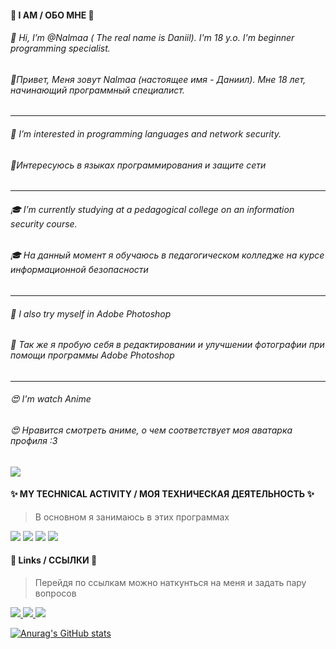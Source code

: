 #### 🌵 I AM / ОБО МНЕ 🌵
    
###### 👋 Hi, I’m @Nalmaa ( The real name is Daniil). I'm 18 y.o. I'm beginner programming specialist.
###### 👋Привет, Меня зовут Nalmaa (настоящее имя - Даниил). Мне 18 лет, начинающий программный специалист.
---
###### 👀 I’m interested in programming languages and network security.
###### 👀Интересуюсь в языках программирования и защите сети
---
###### 🎓 I’m currently studying at a pedagogical college on an information security course.
###### 🎓 На данный момент я обучаюсь в педагогическом колледже на курсе информационной безопасности
---
###### 🌱 I also try myself in Adobe Photoshop
###### 🌱 Так же я пробую себя в редактировании и улучшении фотографии при помощи программы Adobe Photoshop 
---
###### 😍 I'm watch Anime
###### 😍 Нравится смотреть аниме, о чем соответствует моя аватарка профиля :3





![](https://komarev.com/ghpvc/?username=nalmaa&color=blue&style=flat-square)
    




#### ✨ MY TECHNICAL ACTIVITY / МОЯ ТЕХНИЧЕСКАЯ ДЕЯТЕЛЬНОСТЬ ✨
>В основном я занимаюсь в этих программах
<p align='left'>
<img src="https://img.shields.io/badge/-InfoWatch-32CD32?style=for-the-badge&logo=infowatch"/>
<img src="https://img.shields.io/badge/C%23-239120?style=for-the-badge&logo=c-sharp&logoColor=white"/>
<img src="https://img.shields.io/badge/MySQL-005C84?style=for-the-badge&logo=mysql&logoColor=white"/>
<img src="https://img.shields.io/badge/Adobe-Photoshop-31A8FF?style=for-the-badge&logo=Adobe-Photoshop&labelColor=0a446b&logoWidth=15"/>

  
    
    
#### 💫 Links / ССЫЛКИ 💫
 >Перейдя по ссылкам можно наткунться на меня и задать пару вопросов
<p align='left'>
   <a href="https://vk.com/tay0ta/">
       <img src="https://img.shields.io/badge/вконтакте-%232E87FB.svg?&style=for-the-badge&logo=vk&logoColor=white"/>                 
 <a href="https://instagram.com/video.narkotiki/">
       <img src="https://img.shields.io/badge/Instagram-E4405F?style=for-the-badge&logo=instagram&logoColor=white"/>             
 <a href="https://t-do.ru/tay0ta/">
       <img src="https://img.shields.io/badge/Telegram-2CA5E0?style=for-the-badge&logo=telegram&logoColor=white"/>
 
![Anurag's GitHub stats](https://github-readme-stats.vercel.app/api?username=nalmaa&show_icons=true&theme=github_dark)
  

   
    
    







<!---
Nalmaa/Nalmaa is a ✨ special ✨ repository because its `README.md` (this file) appears on your GitHub profile.
You can click the Preview link to take a look at your changes.
--->
